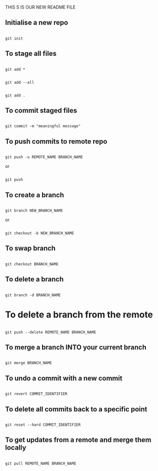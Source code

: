 THIS S IS OUR NEW README FILE

 

## Initialise a new repo

```

git init

```

 

## To stage all files

```

git add *

```

 

```

git add --all

```

 

```

git add .

```

 

## To commit staged files

```

git commit -m "meaningful message"

```

 

## To push commits to remote repo

```

git push -u REMOTE_NAME BRANCH_NAME

```

or

```

git push

```

 

## To create a branch

```

git branch NEW_BRANCH_NAME

```

or

```

git checkout -b NEW_BRANCH_NAME

```

 

## To swap branch

```

git checkout BRANCH_NAME

```

 

## To delete a branch

```

git branch -d BRANCH_NAME

```

 

# To delete a branch from the remote

```

git push --delete REMOTE_NAME BRANCH_NAME

```

 

## To merge a branch INTO your current branch

```

git merge BRANCH_NAME

```

 

## To undo a commit with a new commit

```

git revert COMMIT_IDENTIFIER

```

 

## To delete all commits back to a specific point

```

git reset --hard COMMIT_IDENTIFIER

```

 

## To get updates from a remote and merge them locally

```

git pull REMOTE_NAME BRANCH_NAME

```
